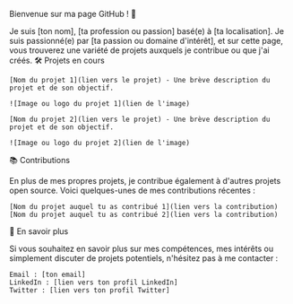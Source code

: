 Bienvenue sur ma page GitHub ! 👋

Je suis [ton nom], [ta profession ou passion] basé(e) à [ta localisation]. Je suis passionné(e) par [ta passion ou domaine d'intérêt], et sur cette page, vous trouverez une variété de projets auxquels je contribue ou que j'ai créés.
🛠️ Projets en cours

    [Nom du projet 1](lien vers le projet) - Une brève description du projet et de son objectif.

    ![Image ou logo du projet 1](lien de l'image)

    [Nom du projet 2](lien vers le projet) - Une brève description du projet et de son objectif.

    ![Image ou logo du projet 2](lien de l'image)

📚 Contributions

En plus de mes propres projets, je contribue également à d'autres projets open source. Voici quelques-unes de mes contributions récentes :

    [Nom du projet auquel tu as contribué 1](lien vers la contribution)
    [Nom du projet auquel tu as contribué 2](lien vers la contribution)

🌱 En savoir plus

Si vous souhaitez en savoir plus sur mes compétences, mes intérêts ou simplement discuter de projets potentiels, n'hésitez pas à me contacter :

    Email : [ton email]
    LinkedIn : [lien vers ton profil LinkedIn]
    Twitter : [lien vers ton profil Twitter]
